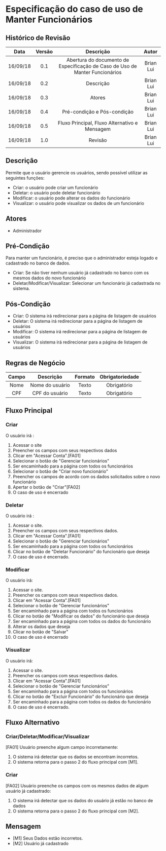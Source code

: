 # Especificação do caso de uso de Manter Funcionários

## Histórico de Revisão
| Data | Versão | Descrição | Autor |
|:----:|:------:|:---------:|:-----:|
| 16/09/18 | 0.1 | Abertura do documento de Especificação de Caso de Uso de Manter Funcionários | Brian Lui |
| 16/09/18 | 0.2 | Descrição | Brian Lui |
| 16/09/18 | 0.3 | Atores | Brian Lui |
| 16/09/18 | 0.4 | Pré-condição e Pós-condição | Brian Lui |
| 16/09/18 | 0.5 | Fluxo Principal, Fluxo Alternativo e Mensagem | Brian Lui |
| 16/09/18 | 1.0 | Revisão | Brian Lui |

## Descrição
Permite que o usuário gerencie os usuários, sendo possível utilizar as seguintes funções:
* Criar: o usuário pode criar um funcionário
* Deletar: o usuário pode deletar funcionário
* Modificar: o usuário pode alterar os dados do funcionário
* Visualizar: o usuário pode visualizar os dados de um funcionário

## Atores
* Administrador

## Pré-Condição
Para manter um funcionário, é preciso que o administrador esteja logado e cadastrado no banco de dados.
* Criar: Se não tiver nenhum usuário já cadastrado no banco com os mesmos dados do novo funcionário
* Deletar/Modificar/Visualizar: Selecionar um funcionário já cadastrada no sistema.

## Pós-Condição
* Criar: O sistema irá redirecionar para a página de listagem de usuários
* Deletar: O sistema irá redirecionar para a página de listagem de usuários
* Modificar: O sistema irá redirecionar para a página de listagem de usuários
* Visualizar: O sistema irá redirecionar para a página de listagem de usuários

## Regras de Negócio
| Campo | Descrição | Formato | Obrigatoriedade |
|:----:|:------:|:---------:|:-----:|
| Nome | Nome do usuário | Texto | Obrigatório |
| CPF | CPF do usuário | Texto | Obrigatório |

## Fluxo Principal
### Criar
O usuário irá :
1. Acessar o site
2. Preencher os campos com seus respectivos dados
3. Clicar em "Acessar Conta".[FA01]
4. Selecionar o botão de "Gerenciar funcionários"
5. Ser encaminhado para a página com todos os funcionários
6. Selecionar o botão de "Criar novo funcionário"
7. Preencher os campos de acordo com os dados solicitados sobre o novo funcionário
8. Apertar o botão de "Criar"[FA02]
9. O caso de uso é encerrado

### Deletar
O usuário irá :
1. Acessar o site.
2. Preencher os campos com seus respectivos dados.
3. Clicar em "Acessar Conta".[FA01]
4. Selecionar o botão de "Gerenciar funcionários"
5. Ser encaminhado para a página com todos os funcionários
6. Clicar no botão de "Deletar Funcionário" do funcionário que deseja
7. O caso de uso é encerrado.

### Modificar
O usuário irá:
1. Acessar o site.
2. Preencher os campos com seus respectivos dados.
3. Clicar em "Acessar Conta".[FA01]
4. Selecionar o botão de "Gerenciar funcionários"
5. Ser encaminhado para a página com todos os funcionários
6. Clicar no botão de "Modificar os dados" do funcionário que deseja
7. Ser encaminhado para a página com todos os dados do funcionário
8. Alterar os dados que deseja
9. Clicar no botão de "Salvar"
10. O caso de uso é encerrado

### Visualizar
O usuário irá:
1. Acessar o site.
2. Preencher os campos com seus respectivos dados.
3. Clicar em "Acessar Conta".[FA01]
4. Selecionar o botão de "Gerenciar funcionários"
5. Ser encaminhado para a página com todos os funcionários
6. Clicar no botão de "Excluir Funcionário" do funcionário que deseja
7. Ser encaminhado para a página com todos os dados do funcionário
8. O caso de uso é encerrado.

## Fluxo Alternativo
### Criar/Deletar/Modificar/Visualizar
[FA01] Usuário preenche algum campo incorretamente:
1. O sistema irá detectar que os dados se encontram incorretos.
2. O sistema retorna para o passo 2 do fluxo principal com [M1].

### Criar
[FA02] Usuário preenche os campos com os mesmos dados de algum usuário já cadastrado:
1. O sistema irá detectar que os dados do usuário já estão no banco de dados
2. O sistema retorna para o passo 2 do fluxo principal com [M2].

## Mensagem
* [M1] Seus Dados estão incorretos.
* [M2] Usuário já cadastrado









